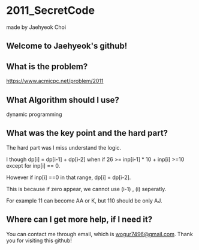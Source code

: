 # 2011_SecretCode

made by Jaehyeok Choi

## Welcome to Jaehyeok's github!

## What is the problem?

https://www.acmicpc.net/problem/2011

## What Algorithm should I use?

dynamic programming

## What was the key point and the hard part?

The hard part was I miss understand the logic. 

I though dp[i] = dp[i-1] + dp[i-2] when if 26 >= inp[i-1] * 10 + inp[i] >=10 except for inp[i] == 0.

However if inp[i] ==0 in that range, dp[i] = dp[i-2].

This is because if zero appear, we cannot use (i-1) , (i) seperatly.

For example 11 can become AA or K, but 110 should be only AJ.

## Where can I get more help, if I need it?

You can contact me through email, which is wogur7496@gmail.com.
Thank you for visiting this github!
